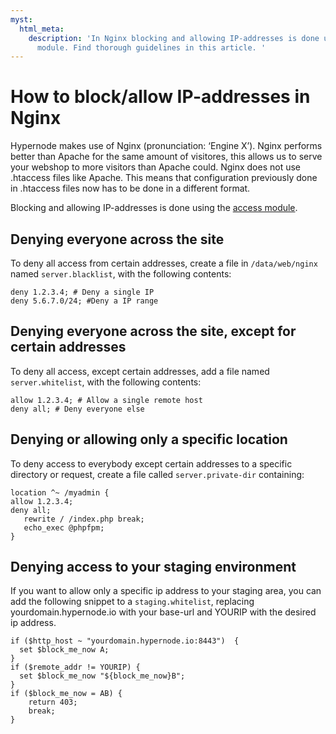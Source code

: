 ```yaml
---
myst:
  html_meta:
    description: 'In Nginx blocking and allowing IP-addresses is done using the access
      module. Find thorough guidelines in this article. '
---
```


<!-- source: https://support.hypernode.com/en/hypernode/nginx/how-to-block-allow-ip-addresses-in-nginx/ -->

# How to block/allow IP-addresses in Nginx

Hypernode makes use of Nginx (pronunciation: ‘Engine X’). Nginx performs better than Apache for the same amount of visitores, this allows us to serve your webshop to more visitors than Apache could. Nginx does not use .htaccess files like Apache. This means that configuration previously done in .htaccess files now has to be done in a different format.

Blocking and allowing IP-addresses is done using the [access module](http://nginx.org/en/docs/http/ngx_http_access_module.html).

## Denying everyone across the site

To deny all access from certain addresses, create a file in `/data/web/nginx` named `server.blacklist`, with the following contents:

```nginx
deny 1.2.3.4; # Deny a single IP
deny 5.6.7.0/24; #Deny a IP range
```

## Denying everyone across the site, except for certain addresses

To deny all access, except certain addresses, add a file named `server.whitelist`, with the following contents:

```nginx
allow 1.2.3.4; # Allow a single remote host
deny all; # Deny everyone else
```

## Denying or allowing only a specific location

To deny access to everybody except certain addresses to a specific directory or request, create a file called `server.private-dir` containing:

```nginx
location ^~ /myadmin {
allow 1.2.3.4;
deny all;
   rewrite / /index.php break;
   echo_exec @phpfpm;
}
```

## Denying access to your staging environment

If you want to allow only a specific ip address to your staging area, you can add the following snippet to a `staging.whitelist`, replacing yourdomain.hypernode.io with your base-url and YOURIP with the desired ip address.

```nginx
if ($http_host ~ "yourdomain.hypernode.io:8443")  {
  set $block_me_now A;
}
if ($remote_addr != YOURIP) {
  set $block_me_now "${block_me_now}B";
}
if ($block_me_now = AB) {
    return 403;
    break;
}
```
